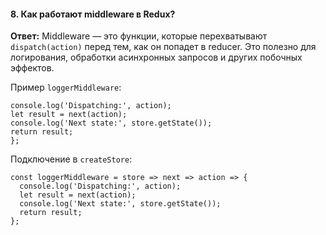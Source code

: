 #### **8. Как работают middleware в Redux?**

**Ответ:**
Middleware — это функции, которые перехватывают `dispatch(action)` перед тем, как он попадет в reducer. Это полезно для логирования, обработки асинхронных запросов и других побочных эффектов.

Пример `loggerMiddleware`:

```const
console.log('Dispatching:', action);
let result = next(action);
console.log('Next state:', store.getState());
return result;
};

```

Подключение в `createStore`:

```
const loggerMiddleware = store => next => action => {
  console.log('Dispatching:', action);
  let result = next(action);
  console.log('Next state:', store.getState());
  return result;
};

```
